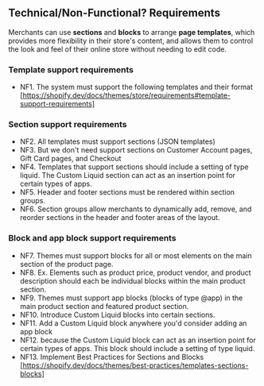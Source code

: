 ## Technical/Non-Functional? Requirements

Merchants can use **sections** and **blocks** to arrange **page templates**, which provides more flexibility in their store's content, and allows them to control the look and feel of their online store without needing to edit code.

### Template support requirements
- NF1. The system must support the following templates and their format [https://shopify.dev/docs/themes/store/requirements#template-support-requirements]

### Section support requirements
- NF2. All templates must support sections (JSON templates)
- NF3. But we don't need support sections on Customer Account pages, Gift Card pages, and Checkout
- NF4. Templates that support sections should include a setting of type liquid. The Custom Liquid section can act as an insertion point for certain types of apps.
- NF5. Header and footer sections must be rendered within section groups.
- NF6. Section groups allow merchants to dynamically add, remove, and reorder sections in the header and footer areas of the layout.

### Block and app block support requirements
- NF7. Themes must support blocks for all or most elements on the main section of the product page.
- NF8. Ex. Elements such as product price, product vendor, and product description should each be individual blocks within the main product section.
- NF9. Themes must support app blocks (blocks of type @app) in the main product section and featured product section.
- NF10. Introduce Custom Liquid blocks into certain sections.
- NF11. Add a Custom Liquid block anywhere you'd consider adding an app block
- NF12. because the Custom Liquid block can act as an insertion point for certain types of apps. This block should include a setting of type liquid.
- NF13. Implement Best Practices for Sections and Blocks [https://shopify.dev/docs/themes/best-practices/templates-sections-blocks]

  
